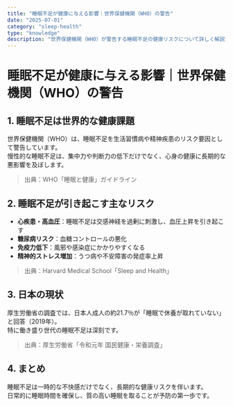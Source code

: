 ```yaml
---
title: "睡眠不足が健康に与える影響｜世界保健機関（WHO）の警告"
date: "2025-07-01"
category: "sleep-health"
type: "knowledge"
description: "世界保健機関（WHO）が警告する睡眠不足の健康リスクについて詳しく解説"
---
```


# 睡眠不足が健康に与える影響｜世界保健機関（WHO）の警告

## 1. 睡眠不足は世界的な健康課題
世界保健機関（WHO）は、睡眠不足を生活習慣病や精神疾患のリスク要因として警告しています。  
慢性的な睡眠不足は、集中力や判断力の低下だけでなく、心身の健康に長期的な悪影響を及ぼします。

> 出典：WHO「睡眠と健康」ガイドライン

## 2. 睡眠不足が引き起こす主なリスク
- **心疾患・高血圧**：睡眠不足は交感神経を過剰に刺激し、血圧上昇を引き起こす
- **糖尿病リスク**：血糖コントロールの悪化
- **免疫力低下**：風邪や感染症にかかりやすくなる
- **精神的ストレス増加**：うつ病や不安障害の発症率上昇

> 出典：Harvard Medical School「Sleep and Health」

## 3. 日本の現状
厚生労働省の調査では、日本人成人の約21.7％が「睡眠で休養が取れていない」と回答（2019年）。  
特に働き盛り世代の睡眠不足は深刻です。

> 出典：厚生労働省「令和元年 国民健康・栄養調査」

## 4. まとめ
睡眠不足は一時的な不快感だけでなく、長期的な健康リスクを伴います。  
日常的に睡眠時間を確保し、質の高い睡眠を取ることが予防の第一歩です。
